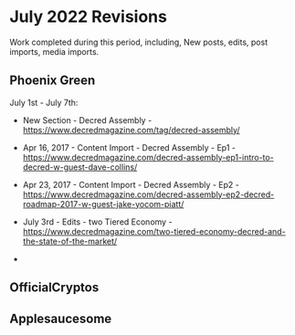 # July 2022 Revisions
Work completed during this period, including, New posts, edits, post imports, media imports.

## Phoenix Green
July 1st - July 7th:
* New Section - Decred Assembly - https://www.decredmagazine.com/tag/decred-assembly/
* Apr 16, 2017 - Content Import - Decred Assembly - Ep1 - https://www.decredmagazine.com/decred-assembly-ep1-intro-to-decred-w-guest-dave-collins/
* Apr 23, 2017 - Content Import - Decred Assembly - Ep2 - https://www.decredmagazine.com/decred-assembly-ep2-decred-roadmap-2017-w-guest-jake-yocom-piatt/


* July 3rd - Edits - two Tiered Economy - https://www.decredmagazine.com/two-tiered-economy-decred-and-the-state-of-the-market/
* 

## OfficialCryptos


## Applesaucesome
